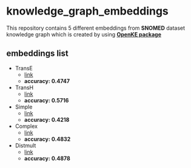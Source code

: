 # knowledge_graph_embeddings
This repository contains 5 different embeddings from **SNOMED** dataset knowledge graph which is created by using [**OpenKE package**](https://github.com/thunlp/OpenKE)
## embeddings list
- TransE
  - [link](https://drive.google.com/file/d/1-48DE0eKsx-b2Mx7R1jDy9yk9T0czmvs/view?usp=sharing)
  - **accuracy: 0.4747**
- TransH
  - [link](https://drive.google.com/file/d/1nnFzljGufxI6sSE-Rd0oqNKpRFw7JGXY/view?usp=sharing)
  - **accuracy: 0.5716**
- Simple
  - [link](https://drive.google.com/file/d/1JqyxlflGSow_jZ2fnAlzX2RNZ0oPDszf/view?usp=sharing)
  - **accuracy: 0.4218**
- Complex
  - [link](https://drive.google.com/file/d/1Nh3wmrzwU7zENg3Jes1JBMB5wFxta0ES/view?usp=sharing)
  - **accuracy: 0.4832**
- Distmult 
  - [link](https://drive.google.com/file/d/1tZag1fcPHT8phWpav9XxfkFY40g1K-xt/view?usp=sharing)
  - **accuracy: 0.4878**
